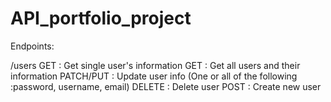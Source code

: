 # API_portfolio_project

Endpoints:

/users
GET : Get single user's information
GET : Get all users and their information
PATCH/PUT : Update user info (One or all of the following :password, username, email)
DELETE : Delete user
POST : Create new user